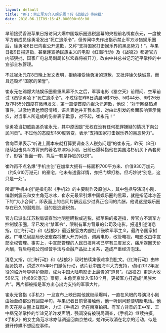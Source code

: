 ```yaml
---
layout: default
title: "RFI：禁止军方介入娱乐圈？传《战狼2》等挨批"
date: 2018-06-11T09:16:43.000000+08:00
---
```


早前接受香港苹果日报访问大爆中国娱乐圈逃税黑幕的央视前名嘴崔永元，一度被军方前成员徐勇凌发出“死亡追杀令”，但传闻中央作出指示禁止军方涉猎娱乐圈后，徐勇凌8日已向崔公开道歉，又称“支持国家打击娱乐界的黑恶势力！”。苹果日报9日报道指，甚至连宣扬民族主义的电影《红海行动》及《战狼2》都遭官方内部狠批，国家广电总局副局长张宏森将被开刀，改由中共总书记习近平掌控的中宣部全权管理。

不过崔永元在8日晚上发文表明，拒绝接受徐勇凌的道歉，又批评徐欠缺诚意，而且还毁坏“国家的荣誉”。

崔永元在踢爆大陆娱乐圈重重黑幕不久之后，军事电影《猎空天》前顾问、空军前试飞员徐勇凌下“死亡追杀令”。不过徐在昨8日清晨5时31分、5时44分、6时26分及7时55分四度在微博发文，第一篇便首度向崔永元道歉，他说：“对于网络热点事件，过激地表达愤怒情绪，语言表达并非我本意，对由此引发的负面影响表示愧疚，对当事人所造成的伤害表示歉意，对不起，崔永元！”

徐勇凌当初威胁追杀崔永元，其中原因是“无权在没有任何犯罪嫌疑的情况下向公民问责”。不过他的态度却180度转变，表示“支持国家打击娱乐界的黑恶势力”。

曾向苹果表示“听说上面本来就打算要调查艺人税务问题”的崔永元，昨天（8日）继续狙击具军方背景的著名导演冯小刚，日前已爆料指他在美国洛杉矶买下两套房子，形容“当面一套，背后一套是挣钱的诀窍”。

崔昨再不点名爆“手机主创”在加拿大拥有一栋面积700平方米、价值930万加元（约5,610万港元）的豪宅，他未有透露详情，亦把门牌打格，但巧妙说“别急，这只是一处”。

所谓“手机主创”是指电影《手机2》的主要制作及原创人，其中包括导演冯小刚、编剧刘震云和女主角范冰冰，崔永元最早引爆中国娱乐圈的黑幕，就是指范冰冰签下的“大小合同”，即表面上的合同片酬远远少过真正合同的片酬，他说这是娱乐圈存在已久的潜规则，目的是逃避税务。

官方已派出江苏税局调查当地明星瞒税或逃税，据苹果的报道指，传官方不满军方控制娱乐圈，早已发出“禁军令”，限制有军方背景的公司及电影。报道引述消息指，《红海行动》和《战狼2》最近被官方内部批评鼓吹军事主义，最终令国家树敌。广电总局副局长张宏森将被人开刀问责，调离电影，改管电视，电影改由中宣部全权管理。事实上，中宣部管理的人民日报月初已罕有三度发文，痛斥娱圈天价片酬，背后电视公司经营手法与金融产品扯上关系，造成严重经济泡沫。

消息又指，《红海行动》和《战狼2》现时拍续集很难拿到批文。《红海行动》由林超贤执导，讲述2015年叶门撤侨行动，该片获中国海军大力支持，动用2012年服役的临沂号导弹护衞舰，成为中国大陆电影史上最贵的“道具”。《战狼2》更是大收56亿元（约68亿港元）票房，主角吴京曾入伍18个月，更被军方打造成“民族大片”。两片都被指是军方出心出力支持的军事大片。

崔永元曾指《手机2》一旦宣布上映日期他就继续爆料，一直在风眼的导演冯小刚由始至终都没有回应半句，苹果记者日前曾接触他，他一听到问题便切断电话。他昨天在朋友圈上载图片，力证《手机2》仍在南京拍摄。有军方背景的王中军、王中磊兄弟掌控的华谊兄弟昨发声明，强调没有被税局调查，《手机2》继续拍摄。《手机2》的女主角范冰冰亦低调返回南京拍戏，她昨天取消在北京的活动，似是避开传媒不想回应事件。

